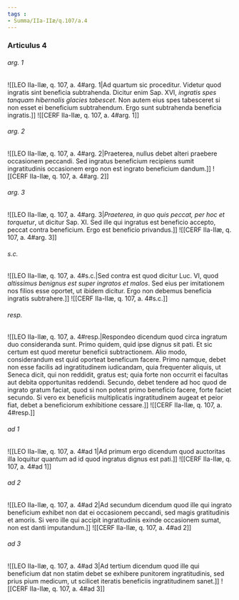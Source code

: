 ```yaml
---
tags : 
- Summa/IIa-IIæ/q.107/a.4
---
```


### Articulus 4

###### arg. 1
![[LEO IIa-IIæ, q. 107, a. 4#arg. 1|Ad quartum sic proceditur. Videtur quod ingratis sint beneficia subtrahenda. Dicitur enim Sap. XVI, *ingratis spes tanquam hibernalis glacies tabescet*. Non autem eius spes tabesceret si non esset ei beneficium subtrahendum. Ergo sunt subtrahenda beneficia ingratis.]]
![[CERF IIa-IIæ, q. 107, a. 4#arg. 1]]

###### arg. 2
![[LEO IIa-IIæ, q. 107, a. 4#arg. 2|Praeterea, nullus debet alteri praebere occasionem peccandi. Sed ingratus beneficium recipiens sumit ingratitudinis occasionem ergo non est ingrato beneficium dandum.]]
![[CERF IIa-IIæ, q. 107, a. 4#arg. 2]]

###### arg. 3
![[LEO IIa-IIæ, q. 107, a. 4#arg. 3|*Praeterea, in quo quis peccat, per hoc et torquetur*, ut dicitur Sap. XI. Sed ille qui ingratus est beneficio accepto, peccat contra beneficium. Ergo est beneficio privandus.]]
![[CERF IIa-IIæ, q. 107, a. 4#arg. 3]]

###### s.c.
![[LEO IIa-IIæ, q. 107, a. 4#s.c.|Sed contra est quod dicitur Luc. VI, quod *altissimus benignus est super ingratos et malos*. Sed eius per imitationem nos filios esse oportet, ut ibidem dicitur. Ergo non debemus beneficia ingratis subtrahere.]]
![[CERF IIa-IIæ, q. 107, a. 4#s.c.]]

###### resp.
![[LEO IIa-IIæ, q. 107, a. 4#resp.|Respondeo dicendum quod circa ingratum duo consideranda sunt. Primo quidem, quid ipse dignus sit pati. Et sic certum est quod meretur beneficii subtractionem. Alio modo, considerandum est quid oporteat beneficum facere. Primo namque, debet non esse facilis ad ingratitudinem iudicandam, quia frequenter aliquis, ut Seneca dicit, qui non reddidit, gratus est; quia forte non occurrit ei facultas aut debita opportunitas reddendi. Secundo, debet tendere ad hoc quod de ingrato gratum faciat, quod si non potest primo beneficio facere, forte faciet secundo. Si vero ex beneficiis multiplicatis ingratitudinem augeat et peior fiat, debet a beneficiorum exhibitione cessare.]]
![[CERF IIa-IIæ, q. 107, a. 4#resp.]]

###### ad 1
![[LEO IIa-IIæ, q. 107, a. 4#ad 1|Ad primum ergo dicendum quod auctoritas illa loquitur quantum ad id quod ingratus dignus est pati.]]
![[CERF IIa-IIæ, q. 107, a. 4#ad 1]]

###### ad 2
![[LEO IIa-IIæ, q. 107, a. 4#ad 2|Ad secundum dicendum quod ille qui ingrato beneficium exhibet non dat ei occasionem peccandi, sed magis gratitudinis et amoris. Si vero ille qui accipit ingratitudinis exinde occasionem sumat, non est danti imputandum.]]
![[CERF IIa-IIæ, q. 107, a. 4#ad 2]]

###### ad 3
![[LEO IIa-IIæ, q. 107, a. 4#ad 3|Ad tertium dicendum quod ille qui beneficium dat non statim debet se exhibere punitorem ingratitudinis, sed prius pium medicum, ut scilicet iteratis beneficiis ingratitudinem sanet.]]
![[CERF IIa-IIæ, q. 107, a. 4#ad 3]]

